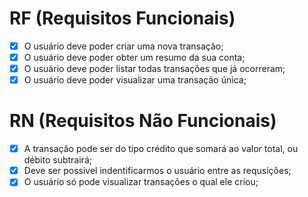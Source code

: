 # RF (Requisitos Funcionais)

- [x] O usuário deve poder criar uma nova transação;
- [x] O usuário deve poder obter um resumo da sua conta;
- [x] O usuário deve poder listar todas transações que já ocorreram;
- [x] O usuário deve poder visualizar uma transação única;

# RN (Requisitos Não Funcionais)

- [x] A transação pode ser do tipo crédito que somará ao valor total, ou débito subtrairá;
- [x] Deve ser possível indentificarmos o usuário entre as requsições;
- [x] O usuário só pode visualizar transações o qual ele criou;
